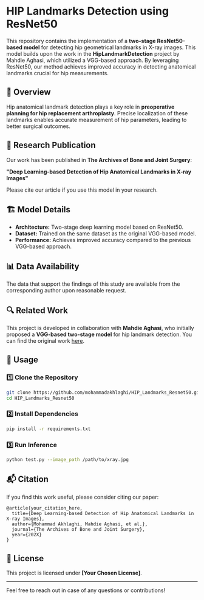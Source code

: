 # HIP Landmarks Detection using ResNet50

This repository contains the implementation of a **two-stage ResNet50-based model** for detecting hip geometrical landmarks in X-ray images. This model builds upon the work in the **HipLandmarkDetection** project by Mahdie Aghasi, which utilized a VGG-based approach. By leveraging ResNet50, our method achieves improved accuracy in detecting anatomical landmarks crucial for hip measurements.

## 📌 Overview
Hip anatomical landmark detection plays a key role in **preoperative planning for hip replacement arthroplasty**. Precise localization of these landmarks enables accurate measurement of hip parameters, leading to better surgical outcomes.

## 🔬 Research Publication
Our work has been published in **The Archives of Bone and Joint Surgery**:

**"Deep Learning-based Detection of Hip Anatomical Landmarks in X-ray Images"**

Please cite our article if you use this model in your research.

## 🏗️ Model Details
- **Architecture:** Two-stage deep learning model based on ResNet50.
- **Dataset:** Trained on the same dataset as the original VGG-based model.
- **Performance:** Achieves improved accuracy compared to the previous VGG-based approach.

## 📊 Data Availability
The data that support the findings of this study are available from the corresponding author upon reasonable request.

## 🔍 Related Work
This project is developed in collaboration with **Mahdie Aghasi**, who initially proposed a **VGG-based two-stage model** for hip landmark detection. You can find the original work [here](https://github.com/MahdieAghasi/HipLandmarkDetection).

## 🚀 Usage
### 1️⃣ Clone the Repository
```sh
git clone https://github.com/mohammadakhlaghi/HIP_Landmarks_Resnet50.git
cd HIP_Landmarks_Resnet50
```
### 2️⃣ Install Dependencies
```sh
pip install -r requirements.txt
```
### 3️⃣ Run Inference
```sh
python test.py --image_path /path/to/xray.jpg
```

## 📬 Citation
If you find this work useful, please consider citing our paper:
```
@article{your_citation_here,
  title={Deep Learning-based Detection of Hip Anatomical Landmarks in X-ray Images},
  author={Mohammad Akhlaghi, Mahdie Aghasi, et al.},
  journal={The Archives of Bone and Joint Surgery},
  year={202X}
}
```

## 📝 License
This project is licensed under **[Your Chosen License]**.

---
Feel free to reach out in case of any questions or contributions!
